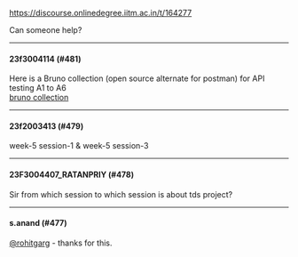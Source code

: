 https://discourse.onlinedegree.iitm.ac.in/t/164277

Can someone help?</p><hr>

<h4>23f3004114 (#481)</h4>
<p>Here is  a Bruno collection (open source alternate for postman) for API testing A1 to A6<br/>
<a href="https://drive.google.com/file/d/11TsXO3_uOnKtHxN7hTgmzdX5Cszc2IUc/view?usp=sharing" rel="noopener nofollow ugc">bruno collection</a></p><hr>

<h4>23f2003413 (#479)</h4>
<p>week-5 session-1 &amp; week-5 session-3</p><hr>

<h4>23F3004407_RATANPRIY (#478)</h4>
<p>Sir from which session to which session is about tds project?</p><hr>

<h4>s.anand (#477)</h4>
<p><a class="mention" href="/u/rohitgarg">@rohitgarg</a> - thanks for this.